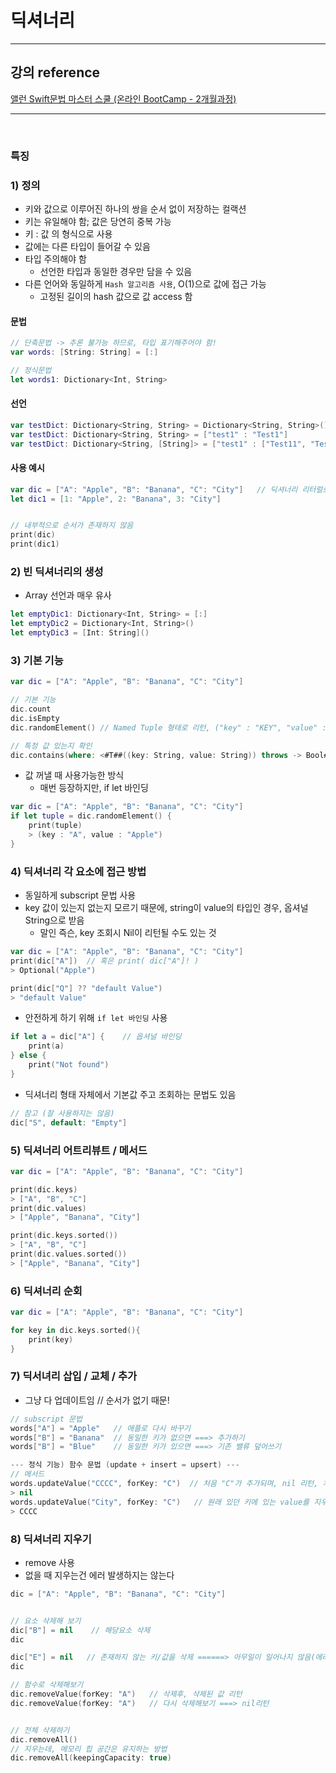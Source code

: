 # 딕셔너리

---

## 강의 reference

[앨런 Swift문법 마스터 스쿨 (온라인 BootCamp - 2개월과정)](https://www.inflearn.com/course/스위프트-문법-마스터-스쿨/dashboard)

---

<br>

### 특징

### 1) 정의

- 키와 값으로 이루어진 하나의 쌍을 순서 없이 저장하는 컬랙션
- 키는 유일해야 함; 값은 당연히 중복 가능
- 키 : 값 의 형식으로 사용
- 값에는 다른 타입이 들어갈 수 있음
- 타입 주의해야 함
  - 선언한 타입과 동일한 경우만 담을 수 있음
- 다른 언어와 동일하게 `Hash 알고리즘 사용`, O(1)으로 값에 접근 가능
  - 고정된 길이의 hash 값으로 값 access 함

#### 문법

```swift
// 단축문법 -> 추론 불가능 하므로, 타입 표기해주어야 함!
var words: [String: String] = [:]

// 정식문법
let words1: Dictionary<Int, String>
```

#### 선언

```swift
var testDict: Dictionary<String, String> = Dictionary<String, String>();
var testDict: Dictionary<String, String> = ["test1" : "Test1"]
var testDict: Dictionary<String, [String]> = ["test1" : ["Test11", "Test12"] ]
```

#### 사용 예시

```swift
var dic = ["A": "Apple", "B": "Banana", "C": "City"]   // 딕셔너리 리터럴로 생성해서 저장
let dic1 = [1: "Apple", 2: "Banana", 3: "City"]


// 내부적으로 순서가 존재하지 않음
print(dic)
print(dic1)
```

### 2) 빈 딕셔너리의 생성

- Array 선언과 매우 유사

```swift
let emptyDic1: Dictionary<Int, String> = [:]
let emptyDic2 = Dictionary<Int, String>()
let emptyDic3 = [Int: String]()
```

### 3) 기본 기능

```swift
var dic = ["A": "Apple", "B": "Banana", "C": "City"]

// 기본 기능
dic.count
dic.isEmpty
dic.randomElement() // Named Tuple 형태로 리턴, ("key" : "KEY", "value" : "VALUE") 의 형태

// 특정 값 있는지 확인
dic.contains(where: <#T##((key: String, value: String)) throws -> Bool#>)

```

- 값 꺼낼 때 사용가능한 방식
  - 매번 등장하지만, if let 바인딩

```swift
var dic = ["A": "Apple", "B": "Banana", "C": "City"]
if let tuple = dic.randomElement() {
    print(tuple)
    > (key : "A", value : "Apple")
}
```

### 4) 딕셔너리 각 요소에 접근 방법

- 동일하게 subscript 문법 사용
- key 값이 있는지 없는지 모르기 때문에, string이 value의 타입인 경우, 옵셔널 String으로 받음
  - 말인 즉슨, key 조회시 Nil이 리턴될 수도 있는 것

```swift
var dic = ["A": "Apple", "B": "Banana", "C": "City"]
print(dic["A"])  // 혹은 print( dic["A"]! )
> Optional("Apple")

print(dic["Q"] ?? "default Value")
> "default Value"
```

- 안전하게 하기 위해 `if let 바인딩` 사용

```swift
if let a = dic["A"] {    // 옵셔널 바인딩
    print(a)
} else {
    print("Not found")
}

```

- 딕셔너리 형태 자체에서 기본값 주고 조회하는 문법도 있음

```swift
// 참고 (잘 사용하지는 않음)
dic["S", default: "Empty"]
```

### 5) 딕셔너리 어트리뷰트 / 메서드

```swift
var dic = ["A": "Apple", "B": "Banana", "C": "City"]

print(dic.keys)
> ["A", "B", "C"]
print(dic.values)
> ["Apple", "Banana", "City"]

print(dic.keys.sorted())
> ["A", "B", "C"]
print(dic.values.sorted())
> ["Apple", "Banana", "City"]
```

### 6) 딕셔너리 순회

```swift
var dic = ["A": "Apple", "B": "Banana", "C": "City"]

for key in dic.keys.sorted(){
    print(key)
}

```

### 7) 딕서녀리 삽입 / 교체 / 추가

- 그냥 다 업데이트임 // 순서가 없기 때문!

```swift
// subscript 문법
words["A"] = "Apple"   // 애플로 다시 바꾸기
words["B"] = "Banana"  // 동일한 키가 없으면 ===> 추가하기
words["B"] = "Blue"    // 동일한 키가 있으면 ===> 기존 밸류 덮어쓰기

--- 정식 기능) 함수 문법 (update + insert = upsert) ---
// 메서드
words.updateValue("CCCC", forKey: "C")  // 처음 "C"가 추가되며, nil 리턴, 처음 추가된 것이라고 알려주기 위함
> nil
words.updateValue("City", forKey: "C")   // 원래 있던 키에 있는 value를 지우면서, 이전 value 값을 리턴
> CCCC
```

### 8) 딕셔너리 지우기

- remove 사용
- 없을 때 지우는건 에러 발생하지는 않는다

```swift
dic = ["A": "Apple", "B": "Banana", "C": "City"]


// 요소 삭제해 보기
dic["B"] = nil    // 해당요소 삭제
dic

dic["E"] = nil   // 존재하지 않는 키/값을 삭제 ======> 아무일이 일어나지 않음(에러아님)
dic

// 함수로 삭제해보기
dic.removeValue(forKey: "A")   // 삭제후, 삭제된 값 리턴
dic.removeValue(forKey: "A")   // 다시 삭제해보기 ===> nil리턴


// 전체 삭제하기
dic.removeAll()
// 지우는데, 메모리 힙 공간은 유지하는 방법
dic.removeAll(keepingCapacity: true)

```
